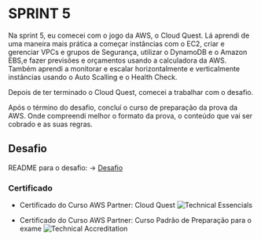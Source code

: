 
# SPRINT 5

Na sprint 5, eu comecei com o jogo da AWS, o Cloud Quest. Lá aprendi de uma maneira mais prática a começar instâncias com o EC2, criar e gerenciar VPCs e grupos de Segurança, utilizar o DynamoDB e o Amazon EBS,e fazer previsões e orçamentos usando a calculadora da AWS. Também aprendi a monitorar e escalar horizontalmente e verticalmente instâncias usando o Auto Scalling e o Health Check.

Depois de ter terminado o Cloud Quest, comecei a trabalhar com o desafio.

Após o término do desafio, concluí o curso de preparação da prova da AWS. Onde compreendi melhor o formato da prova, o conteúdo que vai ser cobrado e as suas regras.

## Desafio

README para o desafio: -> [Desafio](Desafio/README.md)

### Certificado

- Certificado do Curso AWS Partner: Cloud Quest
![Technical Essencials](certificados/aws_technical.jpg)

- Certificado do Curso AWS Partner: Curso Padrão de Preparação para o exame
![Technical Accreditation](certificados/aws_tech_br.jpg)
